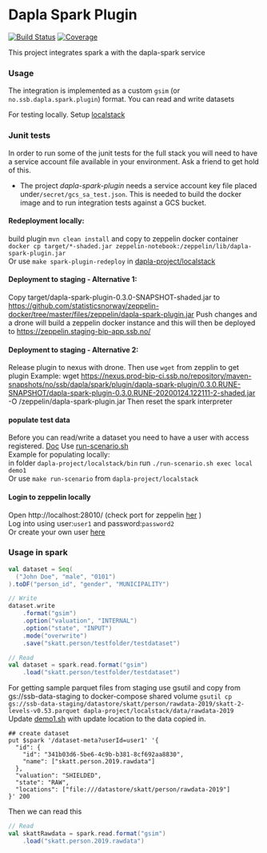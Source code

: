 # Dapla Spark Plugin 

[![Build Status](https://drone.prod-bip-ci.ssb.no/api/badges/statisticsnorway/dapla-spark-plugin/status.svg)](https://drone.prod-bip-ci.ssb.no/statisticsnorway/dapla-spark-plugin)
[![Coverage](https://sonarqube.prod-bip-ci.ssb.no/api/project_badges/measure?project=no.ssb.dapla.spark.plugin%3Adapla-spark-plugin&metric=coverage)](https://sonarqube.prod-bip-ci.ssb.no/dashboard?id=no.ssb.dapla.spark.plugin%3Adapla-spark-plugin)

This project integrates spark a with the dapla-spark service   

### Usage

The integration is implemented as a custom `gsim` (or `no.ssb.dapla.spark.plugin`) format. You can read and write datasets 

For testing locally. Setup [localstack](https://github.com/statisticsnorway/dapla-project/blob/master/localstack/README.md)

### Junit tests

In order to run some of the junit tests for the full stack you will need to have a service account file available in your environment.
Ask a friend to get hold of this.

- The project _dapla-spark-plugin_ needs a service account key file placed under`/secret/gcs_sa_test.json`.
This is needed to build the docker image and to run integration tests against a GCS bucket.

#### Redeployment locally:
build plugin `mvn clean install` and copy to zeppelin docker container<br>
`docker cp target/*-shaded.jar zeppelin-notebook:/zeppelin/lib/dapla-spark-plugin.jar`<br>
Or use `make spark-plugin-redeploy` in [dapla-project/localstack](https://github.com/statisticsnorway/dapla-project)    

#### Deployment to staging - Alternative 1:
Copy target/dapla-spark-plugin-0.3.0-SNAPSHOT-shaded.jar to https://github.com/statisticsnorway/zeppelin-docker/tree/master/files/zeppelin/dapla-spark-plugin.jar
Push changes and a drone will build a zeppelin docker instance and this will then be deployed to https://zeppelin.staging-bip-app.ssb.no/

#### Deployment to staging - Alternative 2: 
Release plugin to nexus with drone. Then use `wget` from zepplin to get plugin
Example: wget https://nexus.prod-bip-ci.ssb.no/repository/maven-snapshots/no/ssb/dapla/spark/plugin/dapla-spark-plugin/0.3.0.RUNE-SNAPSHOT/dapla-spark-plugin-0.3.0.RUNE-20200124.122111-2-shaded.jar -O /zeppelin/dapla-spark-plugin.jar
Then reset the spark interpreter

#### populate test data
Before you can read/write a dataset you need to have a user with access registered. [Doc](https://github.com/statisticsnorway/dapla-project)
Use [run-scenario.sh](https://github.com/statisticsnorway/dapla-project/blob/master/localstack/bin/run-scenario.sh)<br>
Example for populating locally:      
in folder `dapla-project/localstack/bin` run `./run-scenario.sh exec local demo1`<br>
Or use `make run-scenario` from `dapla-project/localstack`

#### Login to zeppelin locally 
Open http://localhost:28010/ (check port for zeppelin [her](https://github.com/statisticsnorway/dapla-project/blob/master/localstack/docker-compose.yml) )<br>
Log into using user:`user1` and password:`password2`<br> 
Or create your own user [here](https://github.com/statisticsnorway/dapla-project/blob/master/localstack/docker/zeppelin/shiro.ini)   
 
### Usage in spark
```scala
val dataset = Seq(
  ("John Doe", "male", "0101")
).toDF("person_id", "gender", "MUNICIPALITY")

// Write
dataset.write
    .format("gsim")
    .option("valuation", "INTERNAL")
    .option("state", "INPUT")
    .mode("overwrite")
    .save("skatt.person/testfolder/testdataset")

// Read 
val dataset = spark.read.format("gsim")
    .load("skatt.person/testfolder/testdataset")
```
For getting sample parquet files from staging
use gsutil and copy from gs://ssb-data-staging to docker-compose shared volume
`gsutil cp gs://ssb-data-staging/datastore/skatt/person/rawdata-2019/skatt-2-levels-v0.53.parquet dapla-project/localstack/data/rawdata-2019`<br>
Update [demo1.sh](https://github.com/statisticsnorway/dapla-project/blob/master/localstack/bin/scenarios/demo1.sh) with update location to the data copied in.
```
## create dataset
put $spark '/dataset-meta?userId=user1' '{
  "id": {
    "id": "341b03d6-5be6-4c9b-b381-8cf692aa8830",
    "name": ["skatt.person.2019.rawdata"]
  },
  "valuation": "SHIELDED",
  "state": "RAW",
  "locations": ["file:///datastore/skatt/person/rawdata-2019"]
}' 200

```
Then we can read this
```scala
// Read 
val skattRawdata = spark.read.format("gsim")
    .load("skatt.person.2019.rawdata")

```